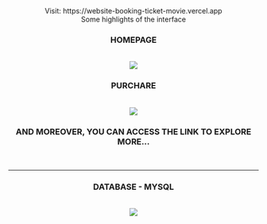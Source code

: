 <div align="center">
  Visit: https://website-booking-ticket-movie.vercel.app
  <br />
  Some highlights of the interface
  <br />
  <h3 align="center">
    HOMEPAGE
  </h3>
  <br />
  <img src="https://github.com/toniiplaycode/Website-Booking-Ticket-Movie/assets/109264891/5786512e-0e23-4b57-8e5c-1f2a53a0410f" />
  <br />
  <h3 align="center">
    PURCHARE
  </h3>
  <br />
  <img src="https://github.com/toniiplaycode/Website-Booking-Ticket-Movie/assets/109264891/3982639e-936a-41f6-8fb3-bec00e63d0f5" />
  <br />
  <h3 align="center">
    AND MOREOVER, YOU CAN ACCESS THE LINK TO EXPLORE MORE...
  </h3>
  <br />
  <hr>
  <h3 align="center">
    DATABASE - MYSQL
  </h3>
  <br />
  <img src="https://github.com/toniiplaycode/Website-Booking-Ticket-Movie/assets/109264891/50dad5aa-141b-4baa-9a5f-09492b6d5a33" />
  <br />
</div>
